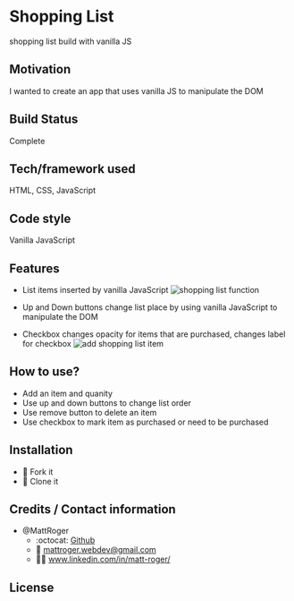 # Shopping List
shopping list build with vanilla JS

## Motivation
I wanted to create an app that uses vanilla JS to manipulate the DOM

## Build Status
Complete

## Tech/framework used
HTML, CSS, JavaScript

## Code style
Vanilla JavaScript

## Features
* List items inserted by vanilla JavaScript
![shopping list function](https://github.com/MattRoger/screenshots/blob/master/shoppinglist/ShoppinglistAddItems.gif?raw=true)

* Up and Down buttons change list place by using vanilla JavaScript to manipulate the DOM
* Checkbox changes opacity for items that are purchased, changes label for checkbox
![add shopping list item](https://github.com/MattRoger/screenshots/blob/master/shoppinglist/Shopping%20List.gif?raw=true)


## How to use?
* Add an item and quanity
* Use up and down buttons to change list order
* Use remove button to delete an item
* Use checkbox to mark item as purchased or need to be purchased

## Installation
* :trident: Fork it
* :sheep: Clone it


## Credits / Contact information
* @MattRoger 
  * :octocat: [Github](https://mattroger.github.io)
  * :e-mail: mattroger.webdev@gmail.com
  * :man_office_worker: www.linkedin.com/in/matt-roger/


## License

